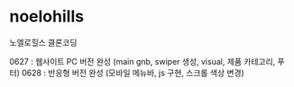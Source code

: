 # noelohills
노엘로힐스 클론코딩

0627 : 웹사이트 PC 버전 완성 (main gnb, swiper 생성, visual, 제품 카테고리, 푸터) 
0628 : 반응형 버전 완성 (모바일 메뉴바, js 구현, 스크롤 색상 변경)
